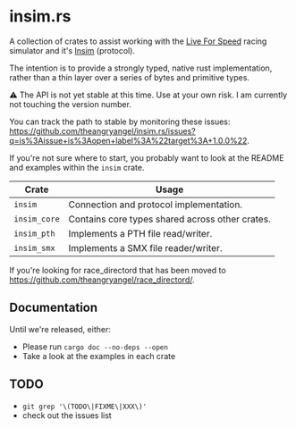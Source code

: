 # insim.rs

A collection of crates to assist working with the [Live For Speed](https://lfs.net/)
racing simulator and it's [Insim](https://en.lfsmanual.net/wiki/InSim.txt) (protocol).

The intention is to provide a strongly typed, native rust implementation, rather
than a thin layer over a series of bytes and primitive types.

:warning: The API is not yet stable at this time. Use at your own risk. I am
currently not touching the version number.

You can track the path to stable by monitoring these issues: <https://github.com/theangryangel/insim.rs/issues?q=is%3Aissue+is%3Aopen+label%3A%22target%3A+1.0.0%22>.

If you're not sure where to start, you probably want to look at the README and examples within the `insim` crate.

| Crate        | Usage                                           |
| ------------ | ----------------------------------------------- |
| `insim`      | Connection and protocol implementation.         |
| `insim_core` | Contains core types shared across other crates. |
| `insim_pth`  | Implements a PTH file read/writer.              |
| `insim_smx`  | Implements a SMX file reader/writer.            |

If you're looking for race_directord that has been moved to <https://github.com/theangryangel/race_directord/>.

## Documentation

Until we're released, either:

- Please run `cargo doc --no-deps --open`
- Take a look at the examples in each crate

## TODO

- `git grep '\(TODO\|FIXME\|XXX\)'`
- check out the issues list
